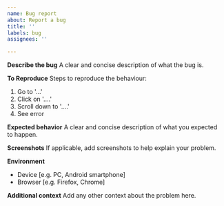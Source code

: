```yaml
---
name: Bug report
about: Report a bug
title: ''
labels: bug
assignees: ''

---
```


**Describe the bug**
A clear and concise description of what the bug is.

**To Reproduce**
Steps to reproduce the behaviour:
1. Go to '...'
2. Click on '....'
3. Scroll down to '....'
4. See error

**Expected behavior**
A clear and concise description of what you expected to happen.

**Screenshots**
If applicable, add screenshots to help explain your problem.

**Environment**
- Device [e.g. PC, Android smartphone]
- Browser [e.g. Firefox, Chrome]

**Additional context**
Add any other context about the problem here.
